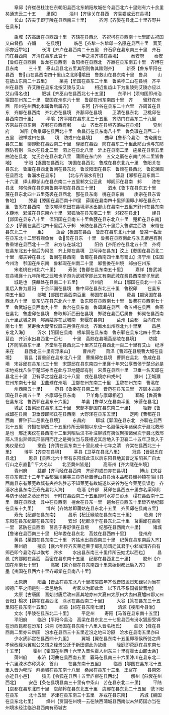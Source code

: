 <!-- { "loadSidebar": true } -->
　　章邱【齐崔邑杜注在东朝阳县西北东朝阳故城在今县西北六十里则有六十余里矣通志云二十五
　　里误】
　　淄川【齐徐关在县西　齐袁娄或云在县境】
　　长山【齐夫于即于陵在县西南三十里】
　　齐河【齐晏在县北二十里齐野井在县东】

　　禹城【齐高唐在县西四十里　齐辕在县西北　齐祝柯在县西南十七里即古祝国又曰督扬　齐媚
　　在县境】
　　临邑【齐犂一名犂邱一名隰在县西十里　晋英邱亦近犂地】
　　长清【齐卢在县西南二十五里　齐石窌在县东南三十里　齐石门在县西南　齐清在县东此哀十
　　一年之清齐禚在县境】
　　泰安府
　　泰安【鲁红在县西南　鲁龙在县西南　鲁阳桥在县西北　齐嬴在县东南五十里　齐博在县东南
　　三十里　泰山县县北五里其阳则鲁其隂则齐】
　　新泰【鲁东平阳在县西　鲁山在县西南四十里山之北即隂田　鲁敖山在县东南十里　鲁具
　　山在敖山东南二十五里】
　　莱芜【牟国在县东二十里　鲁莱柞二山在县境　齐平州在县西　齐艾陵在县东北按艾陵与艾山
　　相近鱼齿山下为鱼陵则艾陵亦应以艾山得名也】
　　肥城【齐巫山在县西北七十五里】
　　东平州【须句国即州治　宿国在州东二十里　鄣国在州东六十里　鲁郈在州东南四十里　齐
　　留舒在州西　阳州在州西北本属鲁后属齐】
　　东阿【齐谷在县东二十六里　齐周首在县东　齐酅在县西南　齐北杏在县境　齐郪邱在县境
　　卫清在县东北　卫桃邱在县西南四十里】
　　平隂【齐平隂在县东北三十五里　齐防门在县东二十九里　齐京兹在县东南　齐邿在县西有邿
　　山　齐垂在县境齐落姑在县境】
　　兖州府
　　滋阳【鲁乗邱在县西北十里　鲁昌衍在县东南八十里　鲁负瑕在县西二十五里　祲祥或曰在县
　　境　防或曰在县境】
　　曲阜【鲁都今县治　古奄国在县东二里　聊即鄹在县西南二十里　貍胀在县西　防在县东二十里此防山也与东防西防有别　洙水在县北二里　泗上在县北八里　沂上在县南二里　逵泉在县南五里　曲池在县北　党氏台在县东北八里　蒲圃在东门外　五父之衢在东南门外二里皆鲁地】
　　宁阳【遂国在县西北　铸国在县西北　鲁成在县东北九十里　鲁阳关在县东北　鲁讙在县西北鲁阐在县东北　鲁汶阳田在县东　鲁棘在县西北　鲁蛇渊囿在县西北　鲁淄水在县东】
　　【北与齐淄水有别】
　　邹县【邾都在县东南二十六里　绎山即邹山在县东南二十五里邾文公迁此　邾闾邱在县南　邾
　　漆在县北　邾句绎在县东南鲁南平阳在县西三十里】
　　泗水【鲁卞在县东五十里　蔑在县东北四十五里菟裘在县西北　郚在县东南　桃在县东南
　　庚宗在县东皆鲁地】
　　滕县【滕国在县西南十四里　薛国在县南四十里郳国即小邾在县东六里　鲁奚在县西南　鲁取邾漷东田在县境漷水出邹山在县南十五里齐舒州在县东南本薛地　邾滥在县东南六十里　邾狐骀在县东南二十里　邾绞在县北】
　　峄县【鄫国在县东八十里　偪阳国在县南五十里鲁蔇在县东北八十里　楚柤在县东南】金乡【茅国在县西北四十里后入于邾　宋防在县西六十里后入鲁谓之西防　宋缗在县东北二十
　　里】
　　鱼台【极国在县西　鲁郎在县东北九十里　鲁棠一名唐在县东北十二里有观鱼台　鲁母在县东　十里　鲁费在县西南此与季氏费邑有别鲁重馆在县西北十一里　宋方与在城北】
　　阳谷【齐阳谷在县北五十里　齐柯在县东北五十里后为阿邑　齐上鄍在县境　卫阿泽在县东】汶上【郕国在县西北二十里　郕夫钟在县北　鲁阚在县西南　鲁蜀在县西南四十里有蜀山】济宁州【任国今州治　邿国在州东南　鲁邾瑕在州南二十里　邾訾娄在州境　邾虫在州东
　　宋老桃在州北六十里】
　　寿张【鲁郿在县东南五十里】
　　嘉祥【鲁武城在县境襄十九年所城之武城也子游为武城宰即此又有南武城在费县西南曽子居武
　　城是也　获麟处在县南二十五里】
　　沂州府
　　兰山【鄅国在县北一十五里后入鲁为启阳　于余邱国在县境　鲁中邱在县东北三十里　鲁祝邱
　　在县东南五十里】
　　郯城【郯国在县西南百里　鄟国在县境】
　　费县【颛臾国在县西北八十里　鲁东防在县东北六十里　鲁东阳在县西南七十里　鲁费在县西南七十里　鲁武城在县西南九十里　鲁台在县东南　鲁邱舆在县西　鲁五梧在县西　鲁密在县北　鲁虚邱在县境　鲁取邾沂西田在县境　郑祊在县西后属鲁　邾翼在县西南九十里武城之南　邾离姑亦在武城南　邾偃在县南】
　　莒州【莒都　莒向在州南七十里　莒寿余大厐常仪靡三邑俱在州北　齐潍水出州西北九十里至
　　昌邑东北入海】
　　沂水【阳国在县南　根牟国在县东南　鲁东郓在县东北四十里本莒邑　齐沂水出县西北一百七
　　十里　莒郠在县境莒鄢陵在县境】
　　防隂【齐防隂县东十里　齐堂阜在县西北三十里齐艾在县西北一百二十里有艾山　纪浮来在
　　县西北三十里有浮来山】
　　曹州府
　　菏泽【曹郊在县境曹大城在县境】
　　曹县【曹重邱在县东北八十里　曹揖邱在县境　曹鄸在县北　鲁咸在县境　宋谷邱在县东北三十里　宋楚邱在县东南四十里襄十年宋公享晋侯于楚邱必是宋地戎伐凡伯于楚邱亦当在此与卫地楚邱有别　宋贯在县西十里　卫垂一名天邱在县北三十里　卫有莘之墟在县北十八里　戎在县境亦曰戎州】
　　濮州【卫城濮在州东南七十里　卫曲濮在州境　卫鄄在州东南二十里　卫犂在州东南　曹洮在
　　州西南五十里】
　　范县【鲁秦在县南二里　晋范在县东三里　齐顾本古顾国在县东南五十里　齐廪邱在县东南
　　卫羊角与廪邱相近】
　　郓城【鲁高鱼在县东北　鲁西郓在县东十六里】
　　单县【鲁单父在县南半里　宋菅在县北】
　　城武【鲁梁邱在县东北三十里　宋郜本郜国在县东南二十里】
　　钜野【鲁咸邱在县南　卫垂葭即郥氏在县西南　大野泽在县东五里】
　　定陶【曹都在县西南　曹钟邘二邑俱在县境】
　　东昌府
　　聊城【郭国在县东北　齐聊在县西北十五里　齐摄在聊西二十五里传所云聊摄以东也一名聂僖元年诸侯次于聂北救邢是也　邢迁夷仪在县西南十二里刘昭后汉书补注聊城有夷仪聚按诸侯次于聂北救邢邢人溃出奔师具邢噐用而迁之是夷仪当与聂相近其后地入于卫襄二十五年卫侯入于夷仪是也】
　　堂邑【齐清在县东南三十里此成十七年之清　齐棠在县西北三十里】
　　博平【齐杏在县境】
　　莘县【卫莘在县北八里】
　　冠县【晋冠氏在县北】
　　恩县【县西北六十里有东阳城此汉以后东阳县地其晋之东阳甚广自太行山之东直广平大名以
　　北至冀州皆是】
　　高唐州【齐大隧在州境】
　　青州府
　　益都【齐马陉在县西南　齐邱舆或曰亦在县境】
　　博山【夹谷在县东雍正十二年于益都淄川莱芜三县界析置博山县县治本益都县顔神镇在淄川县西南县东有莱芜故城有夹谷名胜志不知莱芜有故城遂以夹谷为在今莱芜县误也　齐淄水出县东南至寿光县北入海】
　　临淄【齐都　葵邱在县西五十里亦名渠邱此与防于葵邱之葵邱有别　干时在县西南二十五里即时水亦曰耏水　稷在县西南十三里　棘在县西北　弇中在县西南　檀台在县东一里　遄台在县西五十里皆齐地纪酅在县东十九里】
　　博兴【齐姑棼即蒲姑在县东北十五里　齐贝邱在县南五里】
　　寿光【纪都在县东南】
　　昌乐【杞迁縁陵在县东南三十里】
　　临朐【齐东阳在县东纪郱在县东南】
　　安邱【杞都淳于在县东北三十里　莒渠邱在县南一里　莒防在县西南　莒且于寿舒俱在县境
　　纪郚在县西南六十里】
　　诸城【鲁诸在县西南三十里　杞牟娄在县东北　莒兹在县西四十里】
　　登州府
　　黄县【莱国在县东南二十里　齐姑水出县西南三十里　纪黄在县东南后入齐】
　　莱州府
　　掖县【襄六年传齐灭莱迁莱于郳孔防谓迁其君于小邾或谓齐自有郳邑即今县治存以俟考　齐水
　　水出县东南三十里传所云姑尤以西也】
　　昌邑【齐邶殿在县西　莒密在县东南十五里　纪鄑在县西北三十里】
　　胶州【介国在州南七十里】
　　高密【莒介根在县东南四十里莒始封都此后入齐】
　　即墨【夷国在县西六十里齐邮棠在县南八十里】



　　太原府
　　阳曲【晋孟在县东北八十里按哀四年齐伐晋取孟日知録以为当在顺德广平之间是别一盂邑地名
　　考畧以为即此孟　以下凡不系国者皆晋地】
　　太原【古唐国　晋始封唐后改曰晋其地亦曰大夏曰太原曰大卤曰夏墟曰鄂又曰晋阳】榆次【魏榆在县西北　涂水在县西南二十里】
　　大谷【箕在县东三十五里阳在县东南十五里】
　　祁县【祁在县东南七里】
　　清源【梗阳今县治】
　　文水【平陵在县东北二十里】
　　平定州
　　寿阳【马首在县东南十五里】
　　平阳府
　　临汾【平阳今县治　高梁在县东北三十七里县西有汾水狐厨受铎在汾西昆都在汾东】洪洞【杨国在县东南十八里入晋名杨氏】
　　曲沃【绛在县西南二里亦曰新田　汾水在县西三十五里近汾之地曰汾隰　浍水在县南五里亦曰
　　少水虒祁宫在县西四十九里】
　　翼城【翼在县东南十五里即穆侯所徙之绛孝侯改绛为翼献公又谓之绛景公迁于新田谓此为故绛
　　陉庭即荧庭在县东南七十五里】
　　霍州【霍国在州西十六里入晋名霍人州东三十里有霍太山即太岳】
　　蒲州府
　　永济【河曲在县西南五里　覊马在县南三十六里涑川在县东北二十六里涑水亦称洮水　首山
　　在县东南十五里】
　　临晋【郇国在县东北十五里入晋为郇瑕　觧梁城在县东南十八里　桑泉在县东十三里　王官在
　　县南郊亦近县小邑】
　　猗氏【令狐在县西十五里庐柳在县西北】
　　解州【臼衰在州西北】
　　安邑【条在县境县南三十里有中条山　苦在县东北二十里】
　　平陆【虞都在县东北四十里　虞颠軨在县东北五十里　虞鄍在县东北二十五里　虢下阳在县东
　　北十五里　茅津在县东南三十五里　茅戎在县东南】
　　芮城【魏国在县东北七里】
　　绛州【贾国在州境一云在陜西蒲城县西南似未然荀国亦当在州境水经注临汾县西南有荀城古
